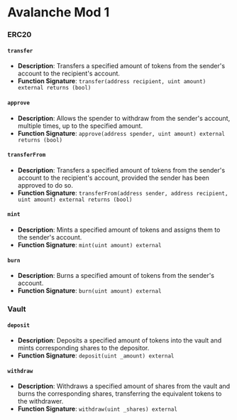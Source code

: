 # Avalanche Mod 1

### ERC20
#### `transfer`

- **Description**: Transfers a specified amount of tokens from the sender's account to the recipient's account.
- **Function Signature**: `transfer(address recipient, uint amount) external returns (bool)`

#### `approve`

- **Description**: Allows the spender to withdraw from the sender's account, multiple times, up to the specified amount.
- **Function Signature**: `approve(address spender, uint amount) external returns (bool)`

#### `transferFrom`

- **Description**: Transfers a specified amount of tokens from the sender's account to the recipient's account, provided the sender has been approved to do so.
- **Function Signature**: `transferFrom(address sender, address recipient, uint amount) external returns (bool)`

#### `mint`

- **Description**: Mints a specified amount of tokens and assigns them to the sender's account.
- **Function Signature**: `mint(uint amount) external`

#### `burn`

- **Description**: Burns a specified amount of tokens from the sender's account.
- **Function Signature**: `burn(uint amount) external`



### Vault

#### `deposit`

- **Description**: Deposits a specified amount of tokens into the vault and mints corresponding shares to the depositor.
- **Function Signature**: `deposit(uint _amount) external`

#### `withdraw`

- **Description**: Withdraws a specified amount of shares from the vault and burns the corresponding shares, transferring the equivalent tokens to the withdrawer.
- **Function Signature**: `withdraw(uint _shares) external` 

